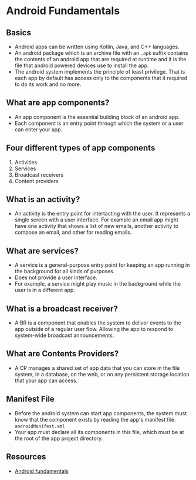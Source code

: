 # Android Fundamentals


## Basics 


- Android apps can be written using Kotlin, Java, and C++ languages.
- An android package which is an archive file with an `.apk` suffix contains the contents of an android app that are required at runtime and it is the file that android powered devices use to install the app.
- The android system implements the principle of least privilege. That is each app by default has access only to the components that it required to do its work and no more.


## What are app components?


- An app component is the essential building block of an android app. 
- Each component is an entry point through which the system or a user can enter your app. 

## Four different types of app components

1. Activities
2. Services
3. Broadcast receivers
4. Content providers

## What is an activity?

- An activity is the entry point for intertacting with the user. It represents a single screen with a user interface. For example an email app might have one activity that shows a list of new emails, another activity to compose an email, and other for reading emails.

## What are services?

- A service is a general-purpose entry point for keeping an app running in the background for all kinds of purposes.
- Does not provide a user interface.
- For example, a service might play music in the background while the user is in a different app. 

## What is a broadcast receiver?

- A BR is a component that enables the system to deliver events to the app outside of a regular user flow. Allowing the app to respond to system-wide broadcast announcements. 

## What are Contents Providers?

- A CP manages a shared set of app data that you can store in the file system, in a database, on the web, or on any persistent storage location that your app can access.


## Manifest File


- Before the android system can start app components, the system must know that the component exists by reading the app's manifest file. `androidManifest.xml`
- Your app must declare all its components in this file, which must be at the root of the app project directory.

## Resources

- [Android fundamentals](https://developer.android.com/guide/components/fundamentals)